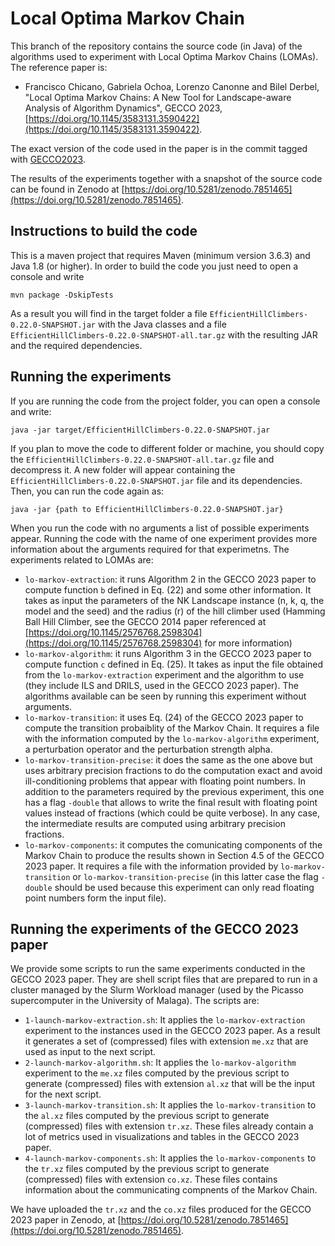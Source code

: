 # Local Optima Markov Chain

This branch of the repository contains the source code (in Java) of the algorithms used to experiment with Local Optima Markov Chains (LOMAs). The reference paper is:

* Francisco Chicano, Gabriela Ochoa, Lorenzo Canonne and Bilel Derbel, "Local Optima Markov Chains: A New Tool for Landscape-aware Analysis of Algorithm Dynamics", GECCO 2023,
[https://doi.org/10.1145/3583131.3590422](https://doi.org/10.1145/3583131.3590422).

The exact version of the code used in the paper is in the commit tagged with [GECCO2023](https://github.com/jfrchicanog/EfficientHillClimbers/tree/GECCO2023).

The results of the experiments together with a snapshot of the source code can be found in Zenodo at [https://doi.org/10.5281/zenodo.7851465](https://doi.org/10.5281/zenodo.7851465).

## Instructions to build the code

This is a maven project that requires Maven (minimum version 3.6.3) and Java 1.8 (or higher). In order to build the code you just need to open a console and write
```
mvn package -DskipTests
```
As a result you will find in the target folder a file `EfficientHillClimbers-0.22.0-SNAPSHOT.jar` with the Java classes and a file `EfficientHillClimbers-0.22.0-SNAPSHOT-all.tar.gz`
with the resulting JAR and the required dependencies.

## Running the experiments

If you are running the code from the project folder, you can open a console and write:
```
java -jar target/EfficientHillClimbers-0.22.0-SNAPSHOT.jar
```

If you plan to move the code to different folder or machine, you should copy the `EfficientHillClimbers-0.22.0-SNAPSHOT-all.tar.gz` file and decompress it. A new folder will appear containing the `EfficientHillClimbers-0.22.0-SNAPSHOT.jar` file and its dependencies. Then, you can run the code again as:
```
java -jar {path to EfficientHillClimbers-0.22.0-SNAPSHOT.jar}
```

When you run the code with no arguments a list of possible experiments appear. Running the code with the name of one experiment provides more information about the arguments required for that experimetns. The experiments related to LOMAs are:
* `lo-markov-extraction`: it runs Algorithm 2 in the GECCO 2023 paper to compute function `b` defined in Eq. (22) and some other information. It takes as input the parameters of the NK Landscape instance (n, k, q, the model and the seed) and the radius (r) of the hill climber used (Hamming Ball Hill Climber, see the GECCO 2014 paper referenced at [https://doi.org/10.1145/2576768.2598304](https://doi.org/10.1145/2576768.2598304) for more information)
* `lo-markov-algorithm`: it runs Algorithm 3 in the GECCO 2023 paper to compute function `c` defined in Eq. (25). It takes as input the file obtained from the `lo-markov-extraction` experiment and the algorithm to use (they include ILS and DRILS, used in the GECCO 2023 paper). The algorithms available can be seen by running this experiment without arguments.
* `lo-markov-transition`: it uses Eq. (24) of the GECCO 2023 paper to compute the transition probaiblity of the Markov Chain. It requires a file with the information computed by the `lo-markov-algorithm` experiment, a perturbation operator and the perturbation strength alpha.
* `lo-markov-transition-precise`: it does the same as the one above but uses arbitrary precision fractions to do the computation exact and avoid ill-conditioning problems that appear with floating point numbers. In addition to the parameters required by the previous experiment, this one has a flag `-double` that allows to write the final result with floating point values instead of fractions (which could be quite verbose). In any case, the intermediate results are computed using arbitrary precision fractions.
* `lo-markov-components`: it computes the comunicating components of the Markov Chain to produce the results shown in Section 4.5 of the GECCO 2023 paper. It requires a file with the information provided by `lo-markov-transition` or `lo-markov-transition-precise` (in this latter case the flag `-double` should be used because this experiment can only read floating point numbers form the input file).

## Running the experiments of the GECCO 2023 paper

We provide some scripts to run the same experiments conducted in the GECCO 2023 paper. They are shell script files that are prepared to run in a cluster managed by the Slurm Workload manager (used by the Picasso supercomputer in the University of Malaga). The scripts are:
* `1-launch-markov-extraction.sh`: It applies the `lo-markov-extraction` experiment to the instances used in the GECCO 2023 paper. As a result it generates a set of (compressed) files with extension `me.xz` that are used as input to the next script.
* `2-launch-markov-algorithm.sh`: It applies the `lo-markov-algorithm` experiment to the `me.xz` files computed by the previous script to generate (compressed) files with extension `al.xz` that will be the input for the next script.
* `3-launch-markov-transition.sh`: It applies the `lo-markov-transition` to the `al.xz` files computed by the previous script to generate (compressed) files with extension `tr.xz`. These files already contain a lot of metrics used in visualizations and tables in the GECCO 2023 paper.
* `4-launch-markov-components.sh`: It applies the `lo-markov-components` to the `tr.xz` files computed by the previous script to generate (compressed) files with extension `co.xz`. These files contains information about the communicating compnents of the Markov Chain.

We have uploaded the `tr.xz` and the `co.xz` files produced for the GECCO 2023 paper in Zenodo, at [https://doi.org/10.5281/zenodo.7851465](https://doi.org/10.5281/zenodo.7851465).

